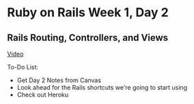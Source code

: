 # Ruby on Rails Week 1, Day 2

## Rails Routing, Controllers, and Views

[Video](http://player.vimeo.com/video/90390483)

To-Do List:

* Get Day 2 Notes from Canvas
* Look ahead for the Rails shortcuts we're going to start using
* Check out Heroku
